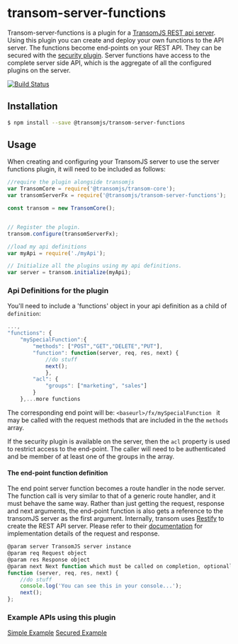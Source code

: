 # transom-server-functions
Transom-server-functions is a plugin for a [TransomJS REST api server](https://transomjs.github.io/).
Using this plugin you can create and deploy your own functions to the API server. The functions become end-points on your REST API. They can be secured with the [security plugin](https://github.com/transomjs/transom-mongoose-localuser#transom-mongoose-localuser).
Server functions have access to the complete server side API, which is the aggregate of all the configured plugins on the server. 

[![Build Status](https://travis-ci.org/transomjs/transom-server-functions.svg?branch=master)](https://travis-ci.org/transomjs/transom-server-functions)


## Installation

```bash
$ npm install --save @transomjs/transom-server-functions
```
## Usage
When creating and configuring your TransomJS server to use the server functions plugin, it will need to be included as follows:

```javascript
//require the plugin alongside transomjs
var TransomCore = require('@transomjs/transom-core');
var transomServerFx = require('@transomjs/transom-server-functions');

const transom = new TransomCore();


// Register the plugin.
transom.configure(transomServerFx);

//load my api definitions
var myApi = require('./myApi');

// Initialize all the plugins using my api definitions.
var server = transom.initialize(myApi);

```

### Api Definitions for the plugin

You'll need to include a 'functions' object in your api definition as a child of ```definition```:
```javascript
...,
"functions": {
    "mySpecialFunction":{
        "methods": ["POST","GET","DELETE","PUT"],
        "function": function(server, req, res, next) {
            //do stuff
            next();
            },
        "acl": {
            "groups": ["marketing", "sales"] 
        }
    },...more functions

```
The corresponding end point will be:
`<baseurl>/fx/mySpecialFunction ` it may be called with the request methods that are included in the the `methods` array.

If the security plugin is available on the server, then the `acl` property is used to restrict access to the end-point. The caller will need to be authenticated and be member of at least one of the groups in the array.

#### The end-point function definition
The end point server function becomes a route handler
in the node server. The function call is very similar to that of a generic route handler, and it must behave the same way.
Rather than just getting the request, response and next arguments, the end-point function is also gets a reference to the transomJS server as the first argument. Internally, transom uses [Restify](http://restify.com/) to create the REST API server. Please refer to their [documentation](http://restify.com/docs/server-api/#server) for implementation details of the request and response.


```javascript
@param server TransomJS server instance
@param req Request object
@param res Response object
@param next Next function which must be called on completion, optionally with an error object as argument.
function (server, req, res, next) {
    //do stuff
    console.log('You can see this in your console...');
    next();
};
```
### Example APIs using this plugin

[Simple Example](https://github.com/binaryops-wiebo/transom-functions-simple-example)
[Secured Example](https://github.com/binaryops-wiebo/transom-functions-secured-example)